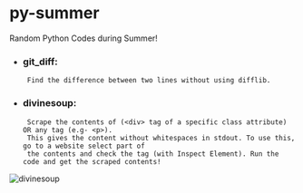 # py-summer
Random Python Codes during Summer!
 - ### git_diff:
        Find the difference between two lines without using difflib.
 - ### divinesoup:
        Scrape the contents of (<div> tag of a specific class attribute) OR any tag (e.g- <p>).
        This gives the content without whitespaces in stdout. To use this, go to a website select part of 
        the contents and check the tag (with Inspect Element). Run the code and get the scraped contents!
 ![divinesoup](https://user-images.githubusercontent.com/30256734/41198829-b1149ee6-6ca4-11e8-90f3-c89eb07983ac.png)
